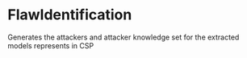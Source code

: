 # FlawIdentification
Generates the attackers and attacker knowledge set for the extracted models represents in CSP
